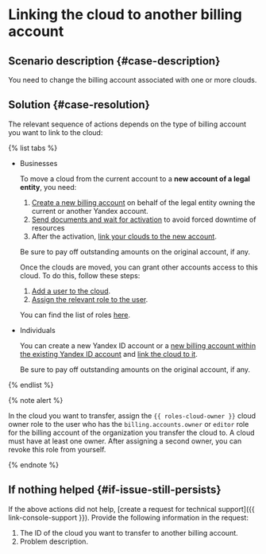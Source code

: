 # Linking the cloud to another billing account


## Scenario description {#case-description}

You need to change the billing account associated with one or more clouds.

## Solution {#case-resolution}

The relevant sequence of actions depends on the type of billing account you want to link to the cloud:

{% list tabs %}

- Businesses

   To move a cloud from the current account to a **new account of a legal entity**, you need:

   1. [Create a new billing account](../../../billing/operations/create-new-account.md) on behalf of the legal entity owning the current or another Yandex account.
   2. [Send documents and wait for activation](../../../billing/qa/billing-account.md#account-notification) to avoid forced downtime of resources
   3. After the activation, [link your clouds to the new account](../../../billing/operations/pin-cloud.md).

   Be sure to pay off outstanding amounts on the original account, if any.

   Once the clouds are moved, you can grant other accounts access to this cloud.
   To do this, follow these steps:

   1. [Add a user to the cloud](../../../iam/operations/users/create.md#passport-user).
   2. [Assign the relevant role to the user](../../../iam/operations/roles/grant.md#access-to-user).

   You can find the list of roles [here](../../../iam/concepts/access-control/roles.md).

- Individuals

   You can create a new Yandex ID account or a [new billing account within the existing Yandex ID account](../../../billing/operations/create-new-account.md) and [link the cloud to it](../../../billing/operations/pin-cloud.md).

   Be sure to pay off outstanding amounts on the original account, if any.

{% endlist %}

{% note alert %}

In the cloud you want to transfer, assign the `{{ roles-cloud-owner }}` cloud owner role to the user who has the `billing.accounts.owner` or `editor` role for the billing account of the organization you transfer the cloud to. A cloud must have at least one owner. After assigning a second owner, you can revoke this role from yourself.

{% endnote %}


## If nothing helped {#if-issue-still-persists}

If the above actions did not help, [create a request for technical support]({{ link-console-support }}).
Provide the following information in the request:

1. The ID of the cloud you want to transfer to another billing account.
2. Problem description.
